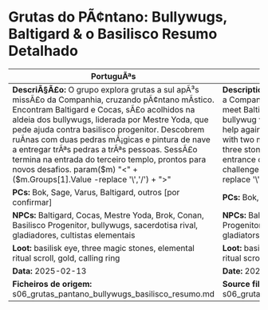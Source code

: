 ﻿# Grutas do PÃ¢ntano: Bullywugs, Baltigard & o Basilisco  Resumo Detalhado

| PortuguÃªs | English |
|-----------|---------|
| **DescriÃ§Ã£o:** O grupo explora grutas a sul apÃ³s missÃ£o da Companhia, cruzando pÃ¢ntano mÃ­stico. Encontram Baltigard e Cocas, sÃ£o acolhidos na aldeia dos bullywugs, liderada por Mestre Yoda, que pede ajuda contra basilisco progenitor. Descobrem ruÃ­nas com duas pedras mÃ¡gicas e pintura de nave a entregar trÃªs pedras a trÃªs pessoas. SessÃ£o termina na entrada do terceiro templo, prontos para novos desafios. param($m) "<" + ($m.Groups[1].Value -replace '\\','/') + ">"  | **Description:** The group explores southern caves after a Company quest, crossing a mystical swamp. They meet Baltigard and Cocas, are welcomed to the bullywug village led by Mestre Yoda, who asks for help against the progenitor basilisk. They find ruins with two magic stones and a painting of a ship giving three stones to three people. Session ends at the entrance of the third temple, ready for new challenges. param($m) "<" + ($m.Groups[1].Value -replace '\\','/') + ">"  |
| **PCs:** Bok, Sage, Varus, Baltigard, outros [por confirmar] | **PCs:** Bok, Sage, Varus, Baltigard, others [to confirm] |
| **NPCs:** Baltigard, Cocas, Mestre Yoda, Brok, Conan, Basilisco Progenitor, bullywugs, sacerdotisa rival, gladiadores, cultistas elementais | **NPCs:** Baltigard, Cocas, Mestre Yoda, Brok, Conan, Progenitor Basilisk, bullywugs, rival priestess, gladiators, elemental cultists |
| **Loot:** basilisk eye, three magic stones, elemental ritual scroll, gold, calling ring | **Loot:** basilisk eye, three magic stones, elemental ritual scroll, gold, calling ring |
| **Data:** 2025-02-13 | **Date:** 2025-02-13 |
| **Ficheiros de origem:** s06_grutas_pantano_bullywugs_basilisco_resumo.md | **Source files:** s06_grutas_pantano_bullywugs_basilisco_resumo.md |

























